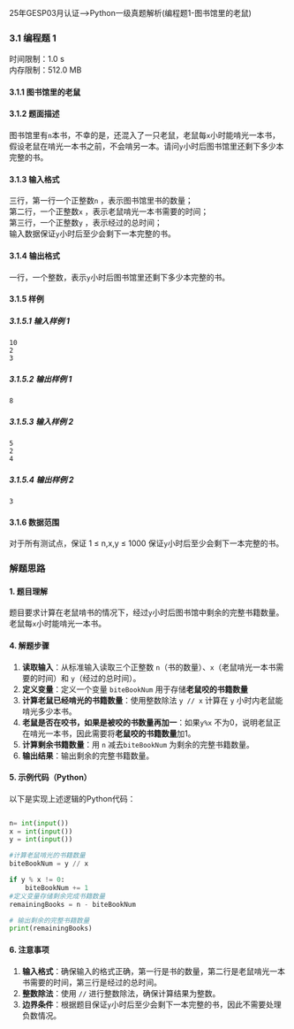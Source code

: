 25年GESP03月认证-->Python一级真题解析(编程题1-图书馆里的老鼠)

### 3.1 编程题 1

时间限制：1.0 s  
内存限制：512.0 MB

#### 3.1.1 图书馆里的老鼠

#### 3.1.2 题面描述

图书馆里有`n`本书，不幸的是，还混入了一只老鼠，老鼠每`x`小时能啃光一本书，假设老鼠在啃光一本书之前，不会啃另一本。请问`y`小时后图书馆里还剩下多少本完整的书。

#### 3.1.3 输入格式

三行，第一行一个正整数`n` ，表示图书馆里书的数量；  
第二行，一个正整数`x` ，表示老鼠啃光一本书需要的时间；  
第三行，一个正整数`y` ，表示经过的总时间；  
输入数据保证`y`小时后至少会剩下一本完整的书。  

#### 3.1.4 输出格式

一行，一个整数，表示`y`小时后图书馆里还剩下多少本完整的书。

#### 3.1.5 样例

##### 3.1.5.1 输入样例 1

```
10
2
3
```

##### 3.1.5.2 输出样例 1

```
8
```

##### 3.1.5.3 输入样例 2

```
5
2
4
```

##### 3.1.5.4 输出样例 2

```
3
```

#### 3.1.6 数据范围

对于所有测试点，保证 1 ≤ n,x,y ≤ 1000 保证`y`小时后至少会剩下一本完整的书。

### 解题思路

#### 1. 题目理解

题目要求计算在老鼠啃书的情况下，经过`y`小时后图书馆中剩余的完整书籍数量。老鼠每`x`小时能啃光一本书。

#### 4. 解题步骤

1. **读取输入**：从标准输入读取三个正整数 `n`（书的数量）、`x`（老鼠啃光一本书需要的时间）和 `y`（经过的总时间）。
2. **定义变量**：定义一个变量 `biteBookNum` 用于存储**老鼠咬的书籍数量**
3. **计算老鼠已经啃光的书籍数量**：使用整数除法 `y // x` 计算在 `y` 小时内老鼠能啃光多少本书。
4. **老鼠是否在咬书，如果是被咬的书数量再加一**：如果`y%x` 不为0，说明老鼠正在啃光一本书，因此需要将**老鼠咬的书籍数量**加1。
5. **计算剩余书籍数量**：用 `n` 减去`biteBookNum` 为剩余的完整书籍数量。
6. **输出结果**：输出剩余的完整书籍数量。

#### 5. 示例代码（Python）

以下是实现上述逻辑的Python代码：

```python

n= int(input())
x = int(input())    
y = int(input())

#计算老鼠啃光的书籍数量
biteBookNum = y // x

if y % x != 0:
    biteBookNum += 1
#定义变量存储剩余完成书籍数量
remainingBooks = n - biteBookNum

# 输出剩余的完整书籍数量
print(remainingBooks)

```

#### 6. 注意事项

1. **输入格式**：确保输入的格式正确，第一行是书的数量，第二行是老鼠啃光一本书需要的时间，第三行是经过的总时间。
2. **整数除法**：使用 `//` 进行整数除法，确保计算结果为整数。
3. **边界条件**：根据题目保证`y`小时后至少会剩下一本完整的书，因此不需要处理负数情况。
